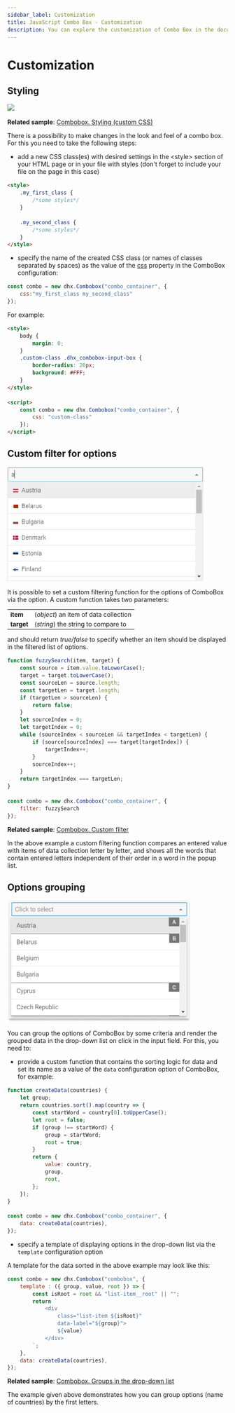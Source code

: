 ```yaml
---
sidebar_label: Customization
title: JavaScript Combo Box - Customization 
description: You can explore the customization of Combo Box in the documentation of the DHTMLX JavaScript UI library. Browse developer guides and API reference, try out code examples and live demos, and download a free 30-day evaluation version of DHTMLX Suite.
---
```


# Customization

## Styling

![](../assets/combo/custom_css.png)

**Related sample**: [Combobox. Styling (custom CSS)](https://snippet.dhtmlx.com/lldd739i)

There is a possibility to make changes in the look and feel of a combo box. For this you need to take the following steps:

- add a new CSS class(es) with desired settings in the &lt;style&gt; section of your HTML page or in your file with styles (don't forget to include your file on the page in this case)

~~~html
<style>
    .my_first_class {
        /*some styles*/
    }
    
    .my_second_class {
        /*some styles*/
    }
</style>
~~~

- specify the name of the created CSS class (or names of classes separated by spaces) as the value of the [css](combobox/api/combobox_css_config.md) property in the ComboBox configuration:

~~~js
const combo = new dhx.Combobox("combo_container", {
    css:"my_first_class my_second_class"
});
~~~

For example:

~~~html
<style>
    body {
        margin: 0;
    }
    .custom-class .dhx_combobox-input-box {
        border-radius: 20px;
        background: #FFF;
    }
</style>

<script>
    const combo = new dhx.Combobox("combo_container", {
        css: "custom-class"
    });
</script>
~~~

## Custom filter for options

![Custom filter](../assets/combo/custom_filter.png)

It is possible to set a custom filtering function for the options of ComboBox via the [](combobox/api/combobox_filter_config.md) option. A custom function takes two parameters:

<table>
    <tbody>
        <tr>
            <td><b>item</b></td>
            <td>(<i>object</i>) an item of data collection</td>
        </tr>
        <tr>
            <td><b>target</b></td>
            <td>(<i>string</i>) the string to compare to</td>
        </tr>
    </tbody>
</table>

and should return *true/false* to specify whether an item should be displayed in the filtered list of options.

~~~js
function fuzzySearch(item, target) {
    const source = item.value.toLowerCase();
    target = target.toLowerCase();
    const sourceLen = source.length;
    const targetLen = target.length;
    if (targetLen > sourceLen) {
        return false;
    }
    let sourceIndex = 0;
    let targetIndex = 0;
    while (sourceIndex < sourceLen && targetIndex < targetLen) {
        if (source[sourceIndex] === target[targetIndex]) {
            targetIndex++;
        }
        sourceIndex++;
    }
    return targetIndex === targetLen;
}

const combo = new dhx.Combobox("combo_container", {
    filter: fuzzySearch
});
~~~

**Related sample**: [Combobox. Custom filter](https://snippet.dhtmlx.com/791incm9)

In the above example a custom filtering function compares an entered value with items of data collection letter by letter, and shows all the words that contain entered letters independent of their order in a word in the popup list.

## Options grouping  

![Options group](../assets/combo/options_group.png)

You can group the options of ComboBox by some criteria and render the grouped data in the drop-down list on click in the input field. For this, you need to:

- provide a custom function that contains the sorting logic for data and set its name as a value of the `data` configuration option of ComboBox, for example:

~~~js
function createData(countries) {
    let group;
    return countries.sort().map(country => {
        const startWord = country[0].toUpperCase();
        let root = false;
        if (group !== startWord) {
            group = startWord;
            root = true;
        }
        return {
            value: country,
            group,
            root,
        };
    });
}

const combo = new dhx.Combobox("combo_container", {
    data: createData(countries),
});
~~~

- specify a template of displaying options in the drop-down list via the `template` configuration option

A template for the data sorted in the above example may look like this:

~~~js {2-11}
const combo = new dhx.Combobox("combobox", {
    template : ({ group, value, root }) => {
        const isRoot = root && "list-item__root" || "";
        return `
            <div
                class="list-item ${isRoot}"
                data-label="${group}">
                ${value}
            </div>
        `;
    },
    data: createData(countries),
});
~~~

**Related sample**: [Combobox. Groups in the drop-down list](https://snippet.dhtmlx.com/sk7q5wvl)

The example given above demonstrates how you can group options (name of countries) by the first letters. 